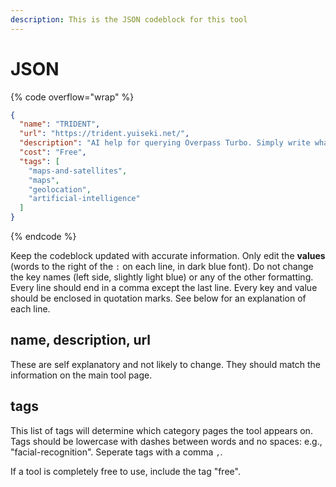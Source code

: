 ```yaml
---
description: This is the JSON codeblock for this tool
---
```


# JSON

{% code overflow="wrap" %}
```json
{
  "name": "TRIDENT",
  "url": "https://trident.yuiseki.net/",
  "description": "AI help for querying Overpass Turbo. Simply write what features you're looking for on a map.",
  "cost": "Free",
  "tags": [
    "maps-and-satellites",
    "maps",
    "geolocation",
    "artificial-intelligence"
  ]
}
```
{% endcode %}

Keep the codeblock updated with accurate information. Only edit the **values** (words to the right of the `:` on each line, in dark blue font). Do not change the key names (left side, slightly light blue) or any of the other formatting. Every line should end in a comma except the last line. Every key and value should be enclosed in quotation marks. See below for an explanation of each line.&#x20;

## name, description, url

These are self explanatory and not likely to change. They should match the information on the main tool page.

## tags

This list of tags will determine which category pages the tool appears on. Tags should be lowercase with dashes between words and no spaces: e.g., "facial-recognition". Seperate tags with a comma `,`.

If a tool is completely free to use, include the tag "free".


